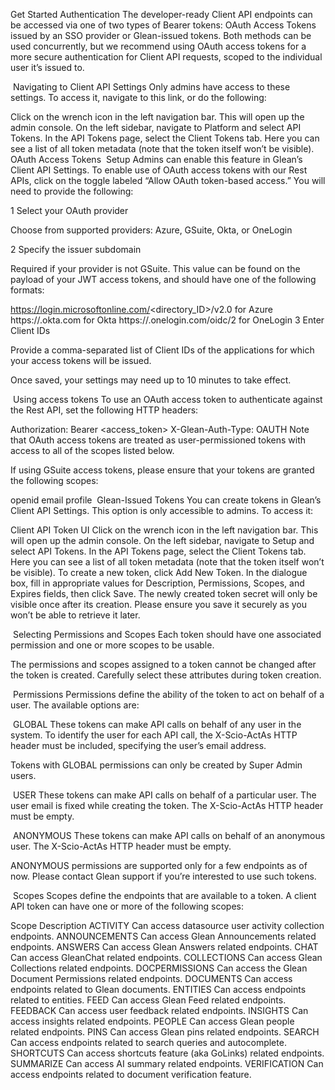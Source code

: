 Get Started
Authentication
The developer-ready Client API endpoints can be accessed via one of two types of Bearer tokens: OAuth Access Tokens issued by an SSO provider or Glean-issued tokens. Both methods can be used concurrently, but we recommend using OAuth access tokens for a more secure authentication for Client API requests, scoped to the individual user it’s issued to.

​
Navigating to Client API Settings
Only admins have access to these settings. To access it, navigate to this link, or do the following:

Click on the wrench icon in the left navigation bar. This will open up the admin console.
On the left sidebar, navigate to Platform and select API Tokens.
In the API Tokens page, select the Client Tokens tab. Here you can see a list of all token metadata (note that the token itself won’t be visible).
​
OAuth Access Tokens
​
Setup
Admins can enable this feature in Glean’s Client API Settings. To enable use of OAuth access tokens with our Rest APIs, click on the toggle labeled “Allow OAuth token-based access.” You will need to provide the following:

1
Select your OAuth provider

Choose from supported providers: Azure, GSuite, Okta, or OneLogin

2
Specify the issuer subdomain

Required if your provider is not GSuite. This value can be found on the payload of your JWT access tokens, and should have one of the following formats:

https://login.microsoftonline.com/<directory_ID>/v2.0 for Azure
https://<subdomain>.okta.com for Okta
https://<subdomain>.onelogin.com/oidc/2 for OneLogin
3
Enter Client IDs

Provide a comma-separated list of Client IDs of the applications for which your access tokens will be issued.

Once saved, your settings may need up to 10 minutes to take effect.

​
Using access tokens
To use an OAuth access token to authenticate against the Rest API, set the following HTTP headers:

Authorization: Bearer <access_token>
X-Glean-Auth-Type: OAUTH
Note that OAuth access tokens are treated as user-permissioned tokens with access to all of the scopes listed below.

If using GSuite access tokens, please ensure that your tokens are granted the following scopes:

openid
email
profile
​
Glean-Issued Tokens
You can create tokens in Glean’s Client API Settings. This option is only accessible to admins. To access it:

Client API Token UI
Click on the wrench icon in the left navigation bar. This will open up the admin console.
On the left sidebar, navigate to Setup and select API Tokens.
In the API Tokens page, select the Client Tokens tab. Here you can see a list of all token metadata (note that the token itself won’t be visible).
To create a new token, click Add New Token. In the dialogue box, fill in appropriate values for Description, Permissions, Scopes, and Expires fields, then click Save.
The newly created token secret will only be visible once after its creation. Please ensure you save it securely as you won’t be able to retrieve it later.

​
Selecting Permissions and Scopes
Each token should have one associated permission and one or more scopes to be usable.

The permissions and scopes assigned to a token cannot be changed after the token is created. Carefully select these attributes during token creation.

​
Permissions
Permissions define the ability of the token to act on behalf of a user. The available options are:

​
GLOBAL
These tokens can make API calls on behalf of any user in the system. To identify the user for each API call, the X-Scio-ActAs HTTP header must be included, specifying the user’s email address.

Tokens with GLOBAL permissions can only be created by Super Admin users.

​
USER
These tokens can make API calls on behalf of a particular user. The user email is fixed while creating the token. The X-Scio-ActAs HTTP header must be empty.

​
ANONYMOUS
These tokens can make API calls on behalf of an anonymous user. The X-Scio-ActAs HTTP header must be empty.

ANONYMOUS permissions are supported only for a few endpoints as of now. Please contact Glean support if you’re interested to use such tokens.

​
Scopes
Scopes define the endpoints that are available to a token. A client API token can have one or more of the following scopes:

Scope	Description
ACTIVITY	Can access datasource user activity collection endpoints.
ANNOUNCEMENTS	Can access Glean Announcements related endpoints.
ANSWERS	Can access Glean Answers related endpoints.
CHAT	Can access GleanChat related endpoints.
COLLECTIONS	Can access Glean Collections related endpoints.
DOCPERMISSIONS	Can access the Glean Document Permissions related endpoints.
DOCUMENTS	Can access endpoints related to Glean documents.
ENTITIES	Can access endpoints related to entities.
FEED	Can access Glean Feed related endpoints.
FEEDBACK	Can access user feedback related endpoints.
INSIGHTS	Can access insights related endpoints.
PEOPLE	Can access Glean people related endpoints.
PINS	Can access Glean pins related endpoints.
SEARCH	Can access endpoints related to search queries and autocomplete.
SHORTCUTS	Can access shortcuts feature (aka GoLinks) related endpoints.
SUMMARIZE	Can access AI summary related endpoints.
VERIFICATION	Can access endpoints related to document verification feature.